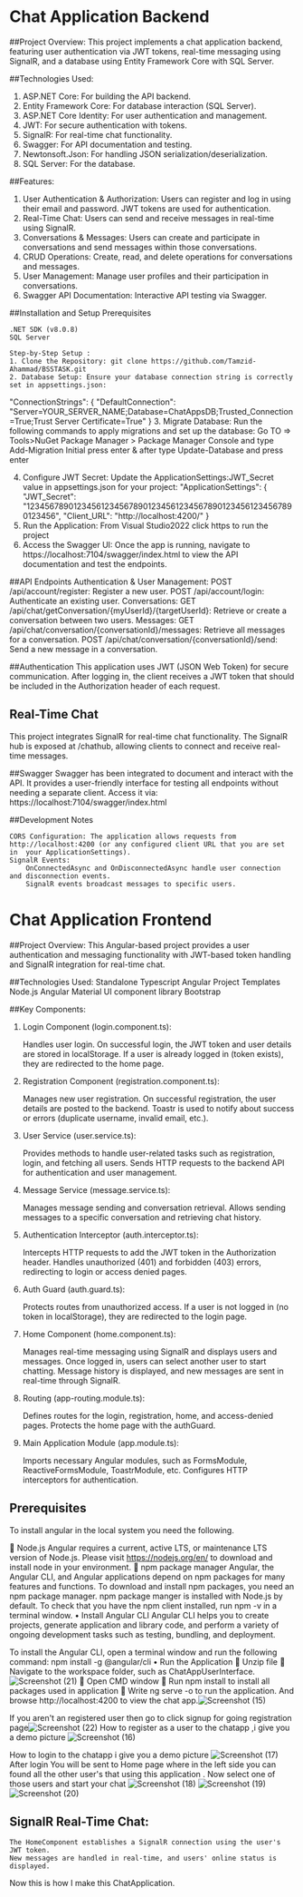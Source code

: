 # Chat Application Backend

##Project Overview:
This project implements a chat application backend, featuring user authentication via JWT tokens, real-time messaging using SignalR, and a database using Entity Framework Core with SQL Server.

##Technologies Used:
1. ASP.NET Core: For building the API backend.
2. Entity Framework Core: For database interaction (SQL Server).
3. ASP.NET Core Identity: For user authentication and management.
4. JWT: For secure authentication with tokens.
5. SignalR: For real-time chat functionality.
6. Swagger: For API documentation and testing.
7. Newtonsoft.Json: For handling JSON serialization/deserialization.
8. SQL Server: For the database.


##Features:
1. User Authentication & Authorization: Users can register and log in using their email and password. JWT tokens are used for authentication.
2. Real-Time Chat: Users can send and receive messages in real-time using SignalR.
3. Conversations & Messages: Users can create and participate in conversations and send messages within those conversations.
4. CRUD Operations: Create, read, and delete operations for conversations and messages.
5. User Management: Manage user profiles and their participation in conversations.
6. Swagger API Documentation: Interactive API testing via Swagger.

##Installation and Setup
Prerequisites

    .NET SDK (v8.0.8)
    SQL Server

    Step-by-Step Setup :
    1. Clone the Repository: git clone https://github.com/Tamzid-Ahammad/BSSTASK.git
    2. Database Setup: Ensure your database connection string is correctly set in appsettings.json:
 "ConnectionStrings": {
  "DefaultConnection": "Server=YOUR_SERVER_NAME;Database=ChatAppsDB;Trusted_Connection=True;Trust Server Certificate=True"
}
3. Migrate Database: Run the following commands to apply migrations and set up the database:
Go TO => Tools>NuGet Package Manager > Package Manager Console and type
 Add-Migration Initial press enter & after type Update-Database and press enter

4. Configure JWT Secret: Update the ApplicationSettings:JWT_Secret value in appsettings.json for your project:
   "ApplicationSettings": {
  "JWT_Secret": "1234567890123456123456789012345612345678901234561234567890123456",
  "Client_URL": "http://localhost:4200/"
}
5. Run the Application: From Visual Studio2022 click https to run the project
6. Access the Swagger UI: Once the app is running, navigate to https://localhost:7104/swagger/index.html to view the API documentation and test the endpoints.

##API Endpoints
Authentication & User Management:
    POST /api/account/register: Register a new user.
    POST /api/account/login: Authenticate an existing user.
Conversations:
    GET /api/chat/getConversation/{myUserId}/{targetUserId}: Retrieve or create a conversation between two users.
Messages:
    GET /api/chat/conversation/{conversationId}/messages: Retrieve all messages for a conversation.
    POST /api/chat/conversation/{conversationId}/send: Send a new message in a conversation.

##Authentication
This application uses JWT (JSON Web Token) for secure communication. After logging in, the client receives a JWT token that should be included in the Authorization header of each request.

## Real-Time Chat
This project integrates SignalR for real-time chat functionality. The SignalR hub is exposed at /chathub, allowing clients to connect and receive real-time messages.

##Swagger
Swagger has been integrated to document and interact with the API. It provides a user-friendly interface for testing all endpoints without needing a separate client.
    Access it via: https://localhost:7104/swagger/index.html

##Development Notes

    CORS Configuration: The application allows requests from http://localhost:4200 (or any configured client URL that you are set in  your ApplicationSettings).
    SignalR Events:
        OnConnectedAsync and OnDisconnectedAsync handle user connection and disconnection events.
        SignalR events broadcast messages to specific users.



# Chat Application Frontend


##Project Overview:
This Angular-based project provides a user authentication and messaging functionality with JWT-based token handling and SignalR integration for real-time chat.

##Technologies Used:
Standalone Typescript Angular Project Templates
Node.js
Angular Material UI component library
Bootstrap

##Key Components:
1. Login Component (login.component.ts):

    Handles user login.
    On successful login, the JWT token and user details are stored in localStorage.
    If a user is already logged in (token exists), they are redirected to the home 
    page.
2. Registration Component (registration.component.ts):

    Manages new user registration.
    On successful registration, the user details are posted to the backend.
    Toastr is used to notify about success or errors (duplicate username, invalid 
    email, etc.).
3. User Service (user.service.ts):

    Provides methods to handle user-related tasks such as registration, login, and fetching all users.
    Sends HTTP requests to the backend API for authentication and user management.
4. Message Service (message.service.ts):

    Manages message sending and conversation retrieval.
    Allows sending messages to a specific conversation and retrieving chat history.
5. Authentication Interceptor (auth.interceptor.ts):

    Intercepts HTTP requests to add the JWT token in the Authorization header.
    Handles unauthorized (401) and forbidden (403) errors, redirecting to login or access denied pages.
6. Auth Guard (auth.guard.ts):

    Protects routes from unauthorized access. If a user is not logged in (no token in localStorage), they are redirected to the login page.
7. Home Component (home.component.ts):

    Manages real-time messaging using SignalR and displays users and messages.
    Once logged in, users can select another user to start chatting.
    Message history is displayed, and new messages are sent in real-time through SignalR.
8. Routing (app-routing.module.ts):

    Defines routes for the login, registration, home, and access-denied pages.
    Protects the home page with the authGuard.
9. Main Application Module (app.module.ts):

    Imports necessary Angular modules, such as FormsModule, ReactiveFormsModule, ToastrModule, etc.
    Configures HTTP interceptors for authentication.

##	Prerequisites
To install angular in the local system you need the following.

	Node.js
Angular requires a current, active LTS, or maintenance LTS version of Node.js.  Please 
visit https://nodejs.org/en/   to download and install node in your environment.
	npm package manager
Angular, the Angular CLI, and Angular applications depend on npm packages for many features and functions. To download and install npm packages, you need an npm package manager. npm package manger is installed with Node.js by default. To check that you have the npm client installed, run npm -v in a terminal window.
•	Install Angular CLI
Angular CLI helps you to create projects, generate application and library code, and perform a variety of ongoing development tasks such as testing, bundling, and deployment.

To install the Angular CLI, open a terminal window and run the following command:
npm install -g @angular/cli
•	Run the Application
	Unzip file
	Navigate to the workspace folder, such as ChatAppUserInterface.
![Screenshot (21)](https://github.com/user-attachments/assets/090b9970-0fef-4a6b-a812-3b2fb01a0dea)
	Open CMD window 
	Run npm install to install all packages used in application
	Write ng serve -o to run the application. And browse http://localhost:4200 to view the chat app.![Screenshot (15)](https://github.com/user-attachments/assets/5361be7f-c64a-4d49-a221-d1d7c64bbe67)
  
If you aren't an registered user then go to click signup for going registration page![Screenshot (22)](https://github.com/user-attachments/assets/d4527db2-5d51-4d87-ae76-7c8d7459071b)
How to register as a user to the chatapp ,i give you a demo picture 
![Screenshot (16)](https://github.com/user-attachments/assets/6e523abd-5ab4-419c-9519-4940ac376b3e)

How to login to the chatapp i give you a demo picture 
![Screenshot (17)](https://github.com/user-attachments/assets/c83d6315-008f-4ded-8ab5-ce1d5377f424)
After login You will be sent to Home page where in the left side you can found all the other user's that using this application . Now select one of those users and start your chat
![Screenshot (18)](https://github.com/user-attachments/assets/d0cf06a5-11eb-421a-aadc-70d32ca52285)
![Screenshot (19)](https://github.com/user-attachments/assets/7451fb34-7c27-446a-92fe-4dd6436bf4e3)
![Screenshot (20)](https://github.com/user-attachments/assets/38fcc855-7ca3-4fb1-a8d7-5f9d87033a32)
## SignalR Real-Time Chat:

    The HomeComponent establishes a SignalR connection using the user's JWT token.
    New messages are handled in real-time, and users' online status is displayed.

Now this is how I make this ChatApplication.
